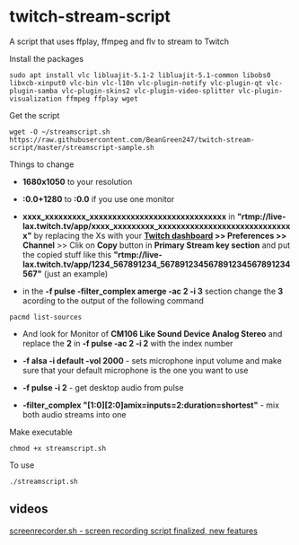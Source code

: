 # twitch-stream-script
A script that uses ffplay, ffmpeg and flv to stream to Twitch

Install the packages
```
sudo apt install vlc libluajit-5.1-2 libluajit-5.1-common libobs0 libxcb-xinput0 vlc-bin vlc-l10n vlc-plugin-notify vlc-plugin-qt vlc-plugin-samba vlc-plugin-skins2 vlc-plugin-video-splitter vlc-plugin-visualization ffmpeg ffplay wget
```
Get the script
```
wget -O ~/streamscript.sh https://raw.githubusercontent.com/BeanGreen247/twitch-stream-script/master/streamscript-sample.sh
```
Things to change
* **1680x1050** to your resolution
* **:0.0+1280** to **:0.0** if you use one monitor
* **xxxx_xxxxxxxxx_xxxxxxxxxxxxxxxxxxxxxxxxxxxxxx** in **"rtmp://live-lax.twitch.tv/app/xxxx_xxxxxxxxx_xxxxxxxxxxxxxxxxxxxxxxxxxxxxxx"** by replacing the Xs with your **[Twitch dashboard](https://dashboard.twitch.tv/) >> Preferences >> Channel** >> Clik on **Copy** button in **Primary Stream key section** and put the copied stuff like this **"rtmp://live-lax.twitch.tv/app/1234_567891234_567891234567891234567891234567"** (just an example)

* in the **-f pulse -filter_complex amerge -ac 2 -i 3** section change the **3** acording to the output of the following command
```
pacmd list-sources
```
* And look for Monitor of **CM106 Like Sound Device Analog Stereo** and replace the **2** in **-f pulse -ac 2 -i 2** with the index number

* **-f alsa -i default -vol 2000** - sets microphone input volume and make sure that your default microphone is the one you want to use

* **-f pulse -i 2** - get desktop audio from pulse

* **-filter_complex "[1:0][2:0]amix=inputs=2:duration=shortest"** - mix both audio streams into one

Make executable
```
chmod +x streamscript.sh
```

To use
```
./streamscript.sh
```

## videos
[screenrecorder.sh - screen recording script finalized, new features](https://www.youtube.com/watch?v=08LH4z8QC_A)
